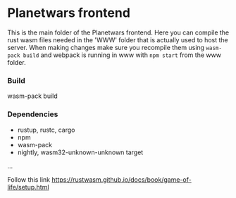 # Planetwars frontend

This is the main folder of the Planetwars frontend.
Here you can compile the rust wasm files needed in the 'WWW' folder that is actually used to host the server.
When making changes make sure you recompile them using `wasm-pack build`
and webpack is running in www with `npm start` from the www folder.

### Build

wasm-pack build

### Dependencies

- rustup, rustc, cargo
- npm
- wasm-pack
- nightly, wasm32-unknown-unknown target

...

Follow this link https://rustwasm.github.io/docs/book/game-of-life/setup.html

